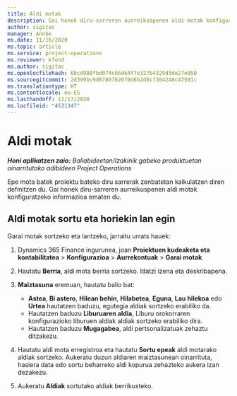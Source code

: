 ```yaml
---
title: Aldi motak
description: Gai honek diru-sarreren aurreikuspenen aldi motak konfiguratzeko informazioa ematen du.
author: sigitac
manager: Annbe
ms.date: 11/16/2020
ms.topic: article
ms.service: project-operations
ms.reviewer: kfend
ms.author: sigitac
ms.openlocfilehash: 6bcd988fbd074c66d64f7e327b4329d3de27e950
ms.sourcegitcommit: 2d399bc9d07807626f0d6b2d0cf304240c47591c
ms.translationtype: HT
ms.contentlocale: eu-ES
ms.lasthandoff: 11/17/2020
ms.locfileid: "4531347"
---
```

# <a name="period-types"></a>Aldi motak

_**Honi aplikatzen zaio:** Baliabideetan/Izakinik gabeko produktuetan oinarritutako adibideen Project Operations_

Epe mota batek proiektu bateko diru sarrerak zenbatetan kalkulatzen diren definitzen du. Gai honek diru-sarreren aurreikuspenen aldi motak konfiguratzeko informazioa ematen du. 

## <a name="create-and-work-with-period-types"></a>Aldi motak sortu eta horiekin lan egin
Garai motak sortzeko eta lantzeko, jarraitu urrats hauek:

1. Dynamics 365 Finance ingurunea, joan **Proiektuen kudeaketa eta kontabilitatea** > **Konfigurazioa** > **Aurrekontuak** > **Garai motak**.
2. Hautatu **Berria**, aldi mota berria sortzeko. Idatzi izena eta deskribapena.
3. **Maiztasuna** eremuan, hautatu balio bat:

    - **Astea**, **Bi astero**, **Hilean behin**, **Hilabetea**, **Eguna**, **Lau hilekoa** edo **Urtea** hautatzen baduzu, egutegia aldiak sortzeko erabiliko da. 
    - Hautatzen baduzu **Liburuaren aldia**, Liburu orokorraren konfigurazioko liburuen aldiak aldiak sortzeko erabiliko dira.
    - Hautatzen baduzu **Mugagabea**, aldi pertsonalizatuak zehaztu ditzakezu.
4. Hautatu aldi mota erregistroa eta hautatu **Sortu epeak** aldi motarako aldiak sortzeko. Aukeratu duzun aldiaren maiztasunean oinarrituta, hasiera data edo sortu beharreko aldi kopurua zehazteko aukera izan dezakezu.
5. Aukeratu **Aldiak** sortutako aldiak berrikusteko.

